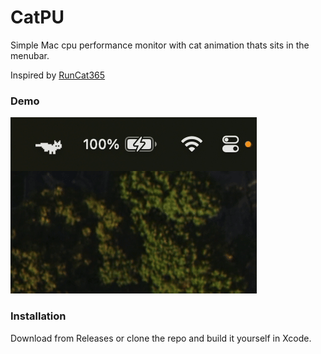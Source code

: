 # CatPU
Simple Mac cpu performance monitor with cat animation thats sits in the menubar.

Inspired by [RunCat365](https://github.com/Kyome22/RunCat365)

### Demo

![demo](catpudemo.gif)

### Installation

Download from Releases or clone the repo and build it yourself in Xcode.
